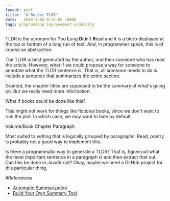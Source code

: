 ```yaml
---
layout: post
title:  "A Better TLDR"
date:   2016-1-02 9:13:00 -0800
tags: programming improvement usability
---
```

TLDR is the acronym for **T**oo **L**ong **D**idn't **R**ead and it is a blurb displayed at the top or bottom of a long run of text.
And, in programmer speak, this is of course an abstraction. 

The TLDR is best generated by the author, and then someone who has read the article. However, what if we could propose a way for
someone to annotate what the TLDR sentence is. That is, all someone needs to do is include a sentence that summarizes the entire section.

Granted, the chapter titles are supposed to be the summary of what's going on. But we really need more information.

What if books could be done like this?

This might not work for things like fictional books, since we don't want to ruin the plot. In which case, we may want to hide by default.

Volume/Book
Chapter
Paragraph


Most suited to writing that is logically grouped by paragraphs. Read, poetry is probably not a good way to implement this.

Is there a programmatic way to generate a TLDR? That is, figure out what the most important sentence in a paragraph is and then
extract that out. Can this be done in JavaScript? Okay, maybe we need a GitHub project for this particular thing.

#References
- [Automatic Summarization](https://en.wikipedia.org/wiki/Automatic_summarization)
- [Build Your Own Summary Tool](http://thetokenizer.com/2013/04/28/build-your-own-summary-tool)
